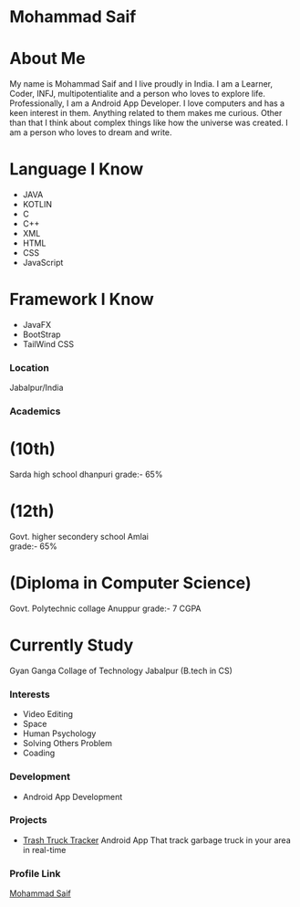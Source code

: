 # Mohammad Saif

# About Me
My name is Mohammad Saif and I live proudly in India. I am a Learner, Coder, INFJ, multipotentialite and a person who loves to explore life. 
Professionally, I am a Android App Developer. I love computers and has a keen interest in them. Anything related to them makes me curious. 
Other than that I think about complex things like how the universe was created. I am a person who loves to dream and write.

# Language I Know

- JAVA
- KOTLIN
- C
- C++
- XML
- HTML
- CSS
- JavaScript

# Framework I Know
- JavaFX
- BootStrap
- TailWind CSS


### Location

Jabalpur/India

### Academics

# (10th) 
Sarda high school dhanpuri 
grade:- 65%

# (12th)
Govt. higher secondery school Amlai  
grade:- 65%

# (Diploma in Computer Science)
Govt. Polytechnic collage Anuppur 
grade:- 7 CGPA

# Currently Study
Gyan Ganga Collage of Technology Jabalpur (B.tech in CS)


### Interests

- Video Editing
- Space
- Human Psychology
- Solving Others Problem
- Coading

### Development

- Android App Development

### Projects

- [Trash Truck Tracker](https://github.com/Msaif09/Trash-Truck-Tracker/tree/master) Android App That track garbage truck in your area in real-time

### Profile Link

[Mohammad Saif](https://github.com/Msaif09)
